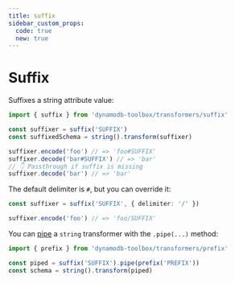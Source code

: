 ```yaml
---
title: suffix
sidebar_custom_props:
  code: true
  new: true
---
```


# Suffix

Suffixes a string attribute value:

```ts
import { suffix } from 'dynamodb-toolbox/transformers/suffix'

const suffixer = suffix('SUFFIX')
const suffixedSchema = string().transform(suffixer)

suffixer.encode('foo') // => 'foo#SUFFIX'
suffixer.decode('bar#SUFFIX') // => 'bar'
// 👇 Passthrough if suffix is missing
suffixer.decode('bar') // => 'bar'
```

The default delimiter is `#`, but you can override it:

```ts
const suffixer = suffix('SUFFIX', { delimiter: '/' })

suffixer.encode('foo') // => 'foo/SUFFIX'
```

You can [pipe](./5-pipe.md) a `string` transformer with the `.pipe(...)` method:

```ts
import { prefix } from 'dynamodb-toolbox/transformers/prefix'

const piped = suffix('SUFFIX').pipe(prefix('PREFIX'))
const schema = string().transform(piped)
```
